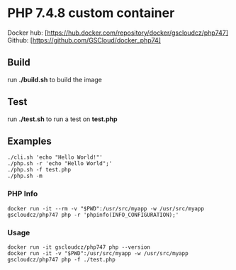 # PHP 7.4.8 custom container

Docker hub: [https://hub.docker.com/repository/docker/gscloudcz/php747]  
Github: [https://github.com/GSCloud/docker_php74]

## Build

run **./build.sh** to build the image

## Test

run **./test.sh** to run a test on **test.php**

## Examples

`./cli.sh 'echo "Hello World!"'`  
`./php.sh -r 'echo "Hello World";'`  
`./php.sh -f test.php`  
`./php.sh -m`

### PHP Info

`docker run -it --rm -v "$PWD":/usr/src/myapp -w /usr/src/myapp gscloudcz/php747 php -r 'phpinfo(INFO_CONFIGURATION);'`

### Usage

`docker run -it gscloudcz/php747 php --version`  
`docker run -it -v "$PWD":/usr/src/myapp -w /usr/src/myapp gscloudcz/php747 php -f ./test.php`
